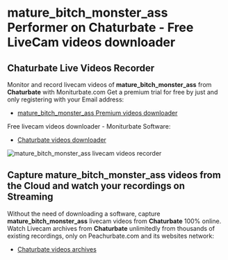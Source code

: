 # mature_bitch_monster_ass Performer on Chaturbate - Free LiveCam videos downloader

## Chaturbate Live Videos Recorder

Monitor and record livecam videos of **mature_bitch_monster_ass** from **Chaturbate** with Moniturbate.com
Get a premium trial for free by just and only registering with your Email address:
* [mature_bitch_monster_ass Premium videos downloader](https://moniturbate.com/request-demo-licence-key.html)

Free livecam videos downloader - Moniturbate Software:
* [Chaturbate videos downloader](https://moniturbate.com/moniturbate-download-software.html)

![mature_bitch_monster_ass livecam videos recorder](https://peachurnet.com/templates/moniturbate-software.png)


## Capture mature_bitch_monster_ass videos from the Cloud and watch your recordings on Streaming

Without the need of downloading a software, capture **mature_bitch_monster_ass** livecam videos from **Chaturbate** 100% online.
Watch Livecam archives from **Chaturbate** unlimitedly from thousands of existing recordings, only on Peachurbate.com and its websites network:
* [Chaturbate videos archives](https://peachurnet.com/)